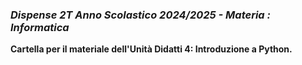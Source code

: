 ### *Dispense 2T Anno Scolastico 2024/2025 - Materia : Informatica*

**Cartella per il materiale dell'Unità Didatti 4: Introduzione a Python.**  
